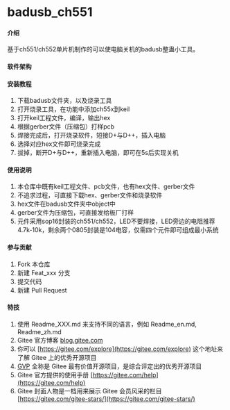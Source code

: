 # badusb_ch551

#### 介绍
基于ch551/ch552单片机制作的可以使电脑关机的badusb整蛊小工具。

#### 软件架构



#### 安装教程

1.  下载badusb文件夹，以及烧录工具
2.  打开烧录工具，在功能中添加ch55x到keil
3.  打开keil工程文件，编译，输出hex
4.  根据gerber文件（压缩包）打样pcb
5.  焊接完成后，打开烧录软件，短接D+与D++，插入电脑
6.  选择对应hex文件即可烧录完成
7.  拔掉，断开D+与D++，重新插入电脑，即可在5s后实现关机

#### 使用说明

1.  本仓库中既有keil工程文件、pcb文件，也有hex文件、gerber文件
2.  不追求过程，可直接下载hex、gerber文件和烧录软件
3.  hex文件在badusb文件夹中object中
4.  gerber文件为压缩包，可直接发给板厂打样
5.  元件采用sop16封装的ch551/ch552，LED不要焊接，LED旁边的电阻推荐4.7k-10k，剩余两个0805封装是104电容，仅需四个元件即可组成最小系统

#### 参与贡献

1.  Fork 本仓库
2.  新建 Feat_xxx 分支
3.  提交代码
4.  新建 Pull Request


#### 特技

1.  使用 Readme\_XXX.md 来支持不同的语言，例如 Readme\_en.md, Readme\_zh.md
2.  Gitee 官方博客 [blog.gitee.com](https://blog.gitee.com)
3.  你可以 [https://gitee.com/explore](https://gitee.com/explore) 这个地址来了解 Gitee 上的优秀开源项目
4.  [GVP](https://gitee.com/gvp) 全称是 Gitee 最有价值开源项目，是综合评定出的优秀开源项目
5.  Gitee 官方提供的使用手册 [https://gitee.com/help](https://gitee.com/help)
6.  Gitee 封面人物是一档用来展示 Gitee 会员风采的栏目 [https://gitee.com/gitee-stars/](https://gitee.com/gitee-stars/)
